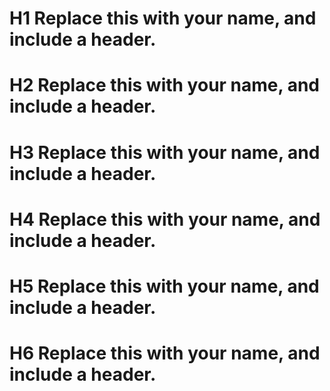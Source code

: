 # H1 Replace this with your name, and include a header.
# H2 Replace this with your name, and include a header.
# H3 Replace this with your name, and include a header.
# H4 Replace this with your name, and include a header.
# H5 Replace this with your name, and include a header.
# H6 Replace this with your name, and include a header.
